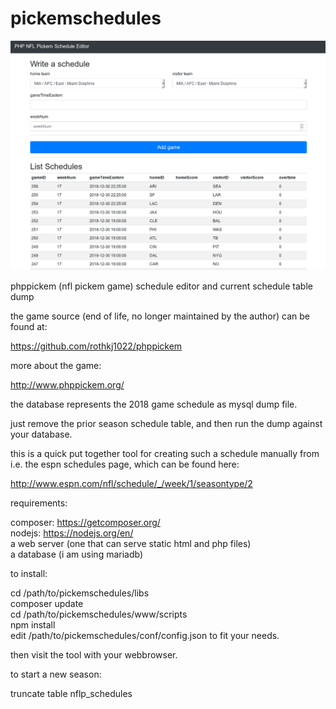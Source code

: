 # pickemschedules

![Alt text](pickem.png?raw=true "nfl pickem schedule editor")

phppickem (nfl pickem game) schedule editor and current schedule table dump

the game source (end of life, no longer maintained by the author) can be found at:

https://github.com/rothkj1022/phppickem

more about the game:

http://www.phppickem.org/

the database represents the 2018 game schedule as mysql dump file.

just remove the prior season schedule table, and then run the dump against your database.

this is a quick put together tool for creating such a schedule manually from i.e. the espn schedules page, which can be found here:

http://www.espn.com/nfl/schedule/_/week/1/seasontype/2

requirements:

composer: https://getcomposer.org/  
nodejs: https://nodejs.org/en/  
a web server (one that can serve static html and php files)  
a database (i am using mariadb)  

to install:

cd /path/to/pickemschedules/libs  
composer update  
cd /path/to/pickemschedules/www/scripts  
npm install  
edit /path/to/pickemschedules/conf/config.json to fit your needs.  

then visit the tool with your webbrowser.

to start a new season:

truncate table nflp_schedules
